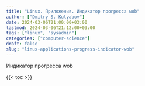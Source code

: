 ```yaml
---
title: "Linux. Приложения. Индикатор прогресса wob"
author: ["Dmitry S. Kulyabov"]
date: 2024-03-06T21:00:00+03:00
lastmod: 2024-03-06T21:12:00+03:00
tags: ["linux", "sysadmin"]
categories: ["computer-science"]
draft: false
slug: "linux-applications-progress-indicator-wob"
---
```


Индикатор прогресса wob

<!--more-->

{{< toc >}}
